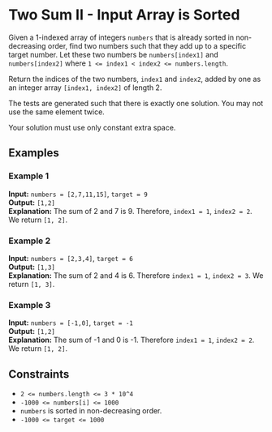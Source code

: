
# Two Sum II - Input Array is Sorted

Given a 1-indexed array of integers `numbers` that is already sorted in non-decreasing order, find two numbers such that they add up to a specific target number. Let these two numbers be `numbers[index1]` and `numbers[index2]` where `1 <= index1 < index2 <= numbers.length`.

Return the indices of the two numbers, `index1` and `index2`, added by one as an integer array `[index1, index2]` of length 2.

The tests are generated such that there is exactly one solution. You may not use the same element twice.

Your solution must use only constant extra space.

## Examples

### Example 1

**Input:** `numbers = [2,7,11,15]`, `target = 9`  
**Output:** `[1,2]`  
**Explanation:** The sum of 2 and 7 is 9. Therefore, `index1 = 1`, `index2 = 2`. We return `[1, 2]`.

### Example 2

**Input:** `numbers = [2,3,4]`, `target = 6`  
**Output:** `[1,3]`  
**Explanation:** The sum of 2 and 4 is 6. Therefore `index1 = 1`, `index2 = 3`. We return `[1, 3]`.

### Example 3

**Input:** `numbers = [-1,0]`, `target = -1`  
**Output:** `[1,2]`  
**Explanation:** The sum of -1 and 0 is -1. Therefore `index1 = 1`, `index2 = 2`. We return `[1, 2]`.

## Constraints

- `2 <= numbers.length <= 3 * 10^4`
- `-1000 <= numbers[i] <= 1000`
- `numbers` is sorted in non-decreasing order.
- `-1000 <= target <= 1000`
